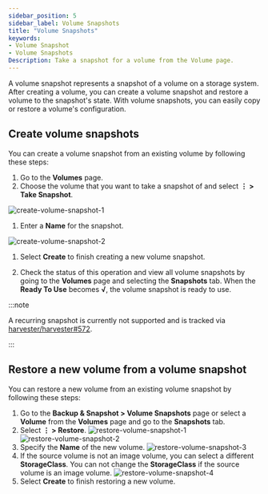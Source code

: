 ```yaml
---
sidebar_position: 5
sidebar_label: Volume Snapshots
title: "Volume Snapshots"
keywords:
- Volume Snapshot
- Volume Snapshots
Description: Take a snapshot for a volume from the Volume page.
---
```


A volume snapshot represents a snapshot of a volume on a storage system. After creating a volume, you can create a volume snapshot and restore a volume to the snapshot's state. With volume snapshots, you can easily copy or restore a volume's configuration.

## Create volume snapshots

You can create a volume snapshot from an existing volume by following these steps:

1. Go to the **Volumes** page.
1. Choose the volume that you want to take a snapshot of and select **⋮ > Take Snapshot**.

 ![create-volume-snapshot-1](/img/v1.2/volume/create-volume-snapshot-1.png)
1. Enter a **Name** for the snapshot.

 ![create-volume-snapshot-2](/img/v1.2/volume/create-volume-snapshot-2.png)
1. Select  **Create** to finish creating a new volume snapshot.

1. Check the status of this operation and view all volume snapshots by going to the **Volumes** page and selecting the **Snapshots** tab. When the **Ready To Use** becomes **√**, the volume snapshot is ready to use.

:::note

A recurring snapshot is currently not supported and is tracked via [harvester/harvester#572](https://github.com/harvester/harvester/issues/572).

:::

## Restore a new volume from a volume snapshot

You can restore a new volume from an existing volume snapshot by following these steps:

1. Go to the **Backup & Snapshot > Volume Snapshots** page or select a **Volume** from the **Volumes** page and go to the **Snapshots** tab.
1. Select **⋮ > Restore**.
![restore-volume-snapshot-1](/img/v1.2/volume/restore-volume-snapshot-1.png)
![restore-volume-snapshot-2](/img/v1.2/volume/restore-volume-snapshot-2.png)
1. Specify the **Name** of the new volume.
![restore-volume-snapshot-3](/img/v1.2/volume/restore-volume-snapshot-3.png)
1. If the source volume is not an image volume, you can select a different **StorageClass**. You can not change the **StorageClass** if the source volume is an image volume.
![restore-volume-snapshot-4](/img/v1.2/volume/restore-volume-snapshot-4.png)
1. Select **Create** to finish restoring a new volume.
